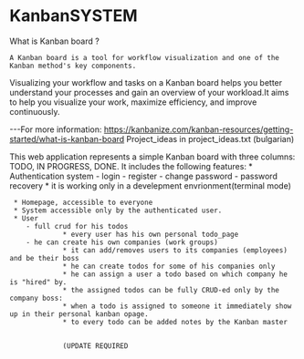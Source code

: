 # KanbanSYSTEM

  What is Kanban board ?
  
    A Kanban board is a tool for workflow visualization and one of the Kanban method's key components.
  Visualizing your workflow and tasks on a  Kanban board helps you better understand your processes 
  and gain an overview of your workload.It aims to help you visualize your work, maximize efficiency, 
  and improve continuously.
  
  ---For more information: https://kanbanize.com/kanban-resources/getting-started/what-is-kanban-board
  Project_ideas in project_ideas.txt (bulgarian)
  
  
  This web application represents a simple Kanban board with three columns: TODO, IN PROGRESS, DONE.
  It includes the following features:
     * Authentication system
         - login
         - register
         - change password
         - password recovery 
              * it is working only in a develepment envrionment(terminal mode)        
     
     * Homepage, accessible to everyone
     * System accessible only by the authenticated user.
     * User
        - full crud for his todos
                 * every user has his own personal todo_page
        - he can create his own companies (work groups)
                 * it can add/removes users to its companies (employees) and be their boss
                 * he can create todos for some of his companies only
                 * he can assign a user a todo based on which company he is "hired" by.
                 * the assigned todos can be fully CRUD-ed only by the company boss:
                 * when a todo is assigned to someone it immediately show up in their personal kanban opage.
                 * to every todo can be added notes by the Kanban master
                 
                 
                 (UPDATE REQUIRED
               
                 
  

